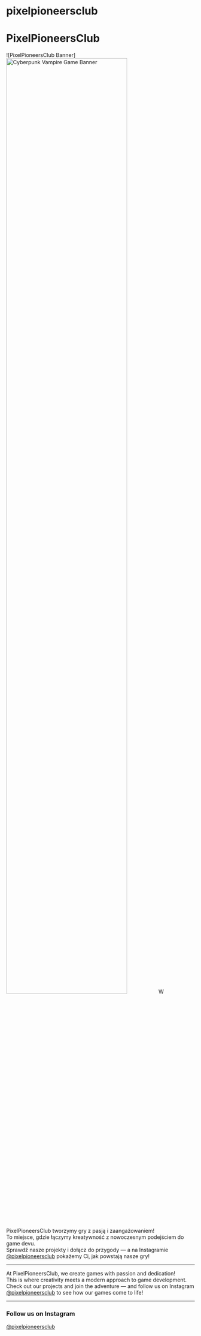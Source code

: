 # pixelpioneersclub


# PixelPioneersClub

![PixelPioneersClub Banner]
  <img src="https://github.com/PixelPioneersClub/Images/9AEA909D-32D9-45C3-BCE5-06E0307C1E92.jpeg?raw=true" alt="Cyberpunk Vampire Game Banner" width="80%" />
W PixelPioneersClub tworzymy gry z pasją i zaangażowaniem!  
To miejsce, gdzie łączymy kreatywność z nowoczesnym podejściem do game devu.  
Sprawdź nasze projekty i dołącz do przygody — a na Instagramie [@pixelpioneersclub](https://www.instagram.com/pixelpioneersclub) pokażemy Ci, jak powstają nasze gry!

---

At PixelPioneersClub, we create games with passion and dedication!  
This is where creativity meets a modern approach to game development.  
Check out our projects and join the adventure — and follow us on Instagram [@pixelpioneersclub](https://www.instagram.com/pixelpioneersclub) to see how our games come to life!

---

### Follow us on Instagram  
[@pixelpioneersclub](https://www.instagram.com/pixelpioneersclub)
